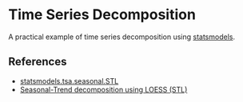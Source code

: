 # Time Series Decomposition

A practical example of time series decomposition using [statsmodels](https://www.statsmodels.org/stable/index.html).

## References

- [statsmodels.tsa.seasonal.STL](https://www.statsmodels.org/stable/generated/statsmodels.tsa.seasonal.STL.html#statsmodels.tsa.seasonal.STL)
- [Seasonal-Trend decomposition using LOESS (STL)](https://www.statsmodels.org/stable/examples/notebooks/generated/stl_decomposition.html)
